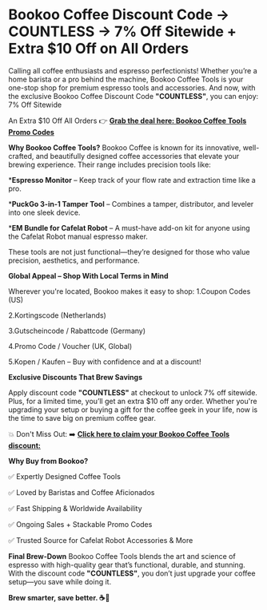 # Bookoo Coffee Discount Code → COUNTLESS → 7% Off Sitewide + Extra $10 Off on All Orders
Calling all coffee enthusiasts and espresso perfectionists! Whether you’re a home barista or a pro behind the machine, Bookoo Coffee Tools is your one-stop shop for premium espresso tools and accessories. And now, with the exclusive Bookoo Coffee Discount Code **"COUNTLESS"**, you can enjoy:
7% Off Sitewide

An Extra $10 Off All Orders
👉 [**Grab the deal here: Bookoo Coffee Tools Promo Codes**](https://revealcoupons.com/store/bookoo-coffee-tools-coupon-discount-promo-codes/)


**Why Bookoo Coffee Tools?**
Bookoo Coffee is known for its innovative, well-crafted, and beautifully designed coffee accessories that elevate your brewing experience. Their range includes precision tools like:

***Espresso Monitor** – Keep track of your flow rate and extraction time like a pro.

***PuckGo 3-in-1 Tamper Tool** – Combines a tamper, distributor, and leveler into one sleek device.

***EM Bundle for Cafelat Robot** – A must-have add-on kit for anyone using the Cafelat Robot manual espresso maker.

These tools are not just functional—they’re designed for those who value precision, aesthetics, and performance.

**Global Appeal – Shop With Local Terms in Mind**

Wherever you're located, Bookoo makes it easy to shop:
1.Coupon Codes (US)

2.Kortingscode (Netherlands)

3.Gutscheincode / Rabattcode (Germany)

4.Promo Code / Voucher (UK, Global)

5.Kopen / Kaufen – Buy with confidence and at a discount!

**Exclusive Discounts That Brew Savings**

Apply discount code **"COUNTLESS"** at checkout to unlock 7% off sitewide. Plus, for a limited time, you’ll get an extra $10 off any order. Whether you're upgrading your setup or buying a gift for the coffee geek in your life, now is the time to save big on premium coffee gear.

💥 Don't Miss Out:
➡️ [**Click here to claim your Bookoo Coffee Tools discount:**](https://revealcoupons.com/store/bookoo-coffee-tools-coupon-discount-promo-codes/)

**Why Buy from Bookoo?**

✅ Expertly Designed Coffee Tools

✅ Loved by Baristas and Coffee Aficionados

✅ Fast Shipping & Worldwide Availability

✅ Ongoing Sales + Stackable Promo Codes

✅ Trusted Source for Cafelat Robot Accessories & More

**Final Brew-Down**
Bookoo Coffee Tools blends the art and science of espresso with high-quality gear that’s functional, durable, and stunning. With the discount code **"COUNTLESS"**, you don’t just upgrade your coffee setup—you save while doing it.

**Brew smarter, save better. ☕💸**
